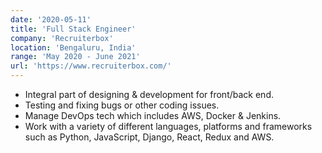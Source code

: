 ```yaml
---
date: '2020-05-11'
title: 'Full Stack Engineer'
company: 'Recruiterbox'
location: 'Bengaluru, India'
range: 'May 2020 - June 2021'
url: 'https://www.recruiterbox.com/'
---
```


- Integral part of designing & development for front/back end.
- Testing and fixing bugs or other coding issues.
- Manage DevOps tech which includes AWS, Docker & Jenkins.
- Work with a variety of different languages, platforms and frameworks such as Python, JavaScript, Django, React, Redux and AWS.
